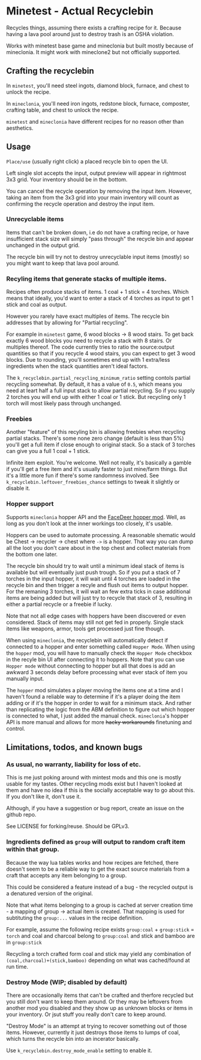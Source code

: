 # Minetest - Actual Recyclebin

Recycles things, assuming there exists a crafting recipe for it. Because having a lava pool around just to destroy trash is an OSHA violation.

Works with minetest base game and mineclonia but built mostly because of mineclonia. It might work with mineclone2 but not officially supported.

## Crafting the recyclebin

In `minetest`, you'll need steel ingots, diamond block, furnace, and chest to unlock the recipe.

In `mineclonia`, you'll need iron ingots, redstone block, furnace, composter, crafting table, and chest to unlock the recipe.

`minetest` and `mineclonia` have different recipes for no reason other than aesthetics.

## Usage

`Place/use` (usually right click) a placed recycle bin to open the UI.

Left single slot accepts the input, output preview will appear in rightmost 3x3 grid. Your inventory should be in the bottom.

You can  cancel the recycle operation by removing the input item. However,  taking an item from the 3x3 grid into your main inventory will count as confirming the recycle operation and destroy the input item.

### Unrecyclable items

Items that can't be broken down, i.e do not have a crafting recipe, or have insufficient stack size will simply "pass through" the recycle bin and appear unchanged in the output grid.

The recycle bin will try not to destroy unrecyclable input items (mostly) so you might want to keep that lava pool around.

### Recyling items that generate stacks of multiple items.

Recipes often produce stacks of items. 1 coal + 1 stick  = 4 torches. Which means that ideally, you'd want to enter a stack of 4 torches as input to get 1 stick and coal as output.

However you rarely have exact multiples of items. The recycle bin addresses that by allowing for "Partial recycling".

For example in `minetest` game, 6 wood blocks -> 8 wood stairs. To get back exactly 6 wood blocks you need to recycle a stack with 8 stairs. Or multiples thereof. The code currently tries to ratio the source:output quantities so that if you recycle 4 wood stairs, you can expect to get 3 wood blocks. Due to rounding, you'll sometimes end up with 1 extra/less ingredients when the stack quantities aren't ideal factors.

The `k_recyclebin.partial_recycling_minimum_ratio` setting contols partial recycling somewhat. By default, it has a value of `0.5`, which means you need at leart half a full input stack to allow partial recycling. So if you supply 2 torches you will end up with either 1 coal or 1 stick. But recycling only 1 torch will most likely pass through unchanged.

### Freebies

Another "feature" of this recyling bin is allowing freebies when recycling partial stacks.  There's some none zero change (default is less than 5%) you'll get a full item if close enough to original stack. So a stack of 3 torches can give you a full 1 coal + 1 stick.

Infinite item exploit. You're welcome. Well not really, it's basically a gamble if you'll get a free item and it's usually faster to just mine/farm things. But it's a little more fun if there's some randomness involved. See `k_recyclebin.leftover_freebies_chance` settings to tweak it slightly or disable it.

### Hopper support

Supports `mineclonia` hopper API and the [FaceDeer hopper mod](https://content.minetest.net/packages/FaceDeer/hopper/). Well, as long as you don't look at the inner workings too closely, it's usable.

Hoppers can be used to automate processing. A reasonable shematic would be Chest -> recycler -> chest where `->` is a hopper. That way you can dump all the loot you don't care about in the top chest and collect materials from the bottom one later.

The recycle bin should try to wait until a minimum ideal stack of items is available but will eventually just push trough. So if you put a stack of 7 torches in the input hopper, it will wait until 4 torches are loaded in the recycle bin and then trigger a recyle and flush out items to output hopper. For the remaning 3 torches, it will wait an few extra ticks in case additional items are being added but will just try to recycle that stack of 3, resulting in either a partial recycle or a freebie if lucky.

Note that not all edge cases with hoppers have been discovered or even considered. Stack of items may still not get fed in properly. Single stack items like weapons, armor, tools get processed just fine though.

When using `mineclonia`, the recyclebin will automatically detect if connected to a hopper and enter something called `Hopper Mode`. When using the `hopper` mod, you will have to manually check the `Hopper Mode` checkbox in the recyle bin UI after connecting it to hoppers. Note that you can use `Hopper mode` without connecting to hopper but all that does is add an awkward 3 seconds delay before processing what ever stack of item you manually input.

The `hopper` mod simulates a player moving the items one at a time and I haven't found a reliable way to determine if it's a player doing the item adding or if it's the hopper in order to wait for a minimum stack. And rather than replicating the logic from the ABM definition to figure out which hopper is connected to what, I just added the manual check. `mineclonia`'s hopper API is more manual and allows for more ~~hacky workarounds~~ finetuning and control.



## Limitations, todos, and known bugs

### As usual, no warranty, liability for loss of etc.

This is me just poking around with mintest mods and this one is mostly usable for my tastes.
Other recycling mods exist but I haven't looked at them and have no idea if this is the socially acceptable way to go about this.
If you don't like it, don't use it.

Although, if you have a suggestion or bug report, create an issue on the github repo.

See LICENSE for forking/reuse. Should be GPLv3.

### Ingredients defined as `group` will output to random craft item within that group.

Because the way lua tables works and how recipes are fetched, there doesn't seem to be a reliable way
to get the exact source materials from a craft that accepts any item belonging to a group.

This could be considered a feature instead of a bug - the recycled output is a denatured version of the original.

Note that what items belonging to a group is cached at server creation time - a mapping of group -> actual item is created.
That mapping is used for subtituting the `group:...` values in the recipe definition.

For example, assume the following recipe exists `group:coal` + `group:stick` = `torch` and coal and charcoal belong to `group:coal` and stick and bamboo are in `group:stick`

Recycling a torch crafted form coal and stick may yield any combination of `(coal,charcoal)+(stick,bamboo)` depending on what was cached/found at run time. 

### Destroy Mode (WIP; disabled by default)

There are occasionally items that can't be crafted and therfore recycled but you still don't want to keep them around. Or they may be leftovers from another mod you disabled and they show up as unknown blocks or items in your inventory. Or jsut stuff you really don't care to keep around.

"Destroy Mode" is an attempt at trying to recover something out of those items. However, currently it just destroys those items to lumps of coal, which turns the recycle bin into an incerator basically.

Use `k_recyclebin.destroy_mode_enable` setting to enable it.

